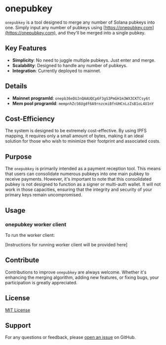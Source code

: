 # onepubkey

`onepubkey` is a tool designed to merge any number of Solana pubkeys into one. Simply input any number of pubkeys using [https://onepubkey.com](https://onepubkey.com), and they'll be merged into a single pubkey.

## Key Features

- **Simplicity**: No need to juggle multiple pubkeys. Just enter and merge.
- **Scalability**: Designed to handle any number of pubkeys.
- **Integration**: Currently deployed to mainnet.

## Details

- **Mainnet programId**: `onepb36eDUJnQAAUQCp6F3gS3PmGH1m3WX3CKTCsy6t`
- **Mem pool programId**: `mempnhZcS6Ugdf6A9rnzcmiBfnUHCnLzZsB1oL4U1nY`

## Cost-Efficiency

The system is designed to be extremely cost-effective. By using IPFS mapping, it requires only a small amount of bytes, making it an ideal solution for those who wish to minimize their footprint and associated costs.

## Purpose

The `onepubkey` is primarily intended as a payment reception tool. This means that users can consolidate numerous pubkeys into one main pubkey to receive payments. However, it's important to note that this consolidated pubkey is not designed to function as a signer or multi-auth wallet. It will not work in those capacities, ensuring that the integrity and security of your primary keys remain uncompromised.

## Usage

### onepubkey worker client

To run the worker client:

[Instructions for running worker client will be provided here]

## Contribute

Contributions to improve `onepubkey` are always welcome. Whether it's enhancing the merging algorithm, adding new features, or fixing bugs, your participation is greatly appreciated.

## License

[MIT License](LICENSE)

## Support

For any questions or feedback, please [open an issue](https://github.com/cyon-labs/onepubkey/issues) on GitHub.
